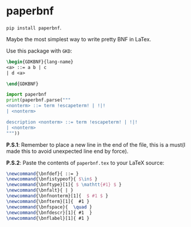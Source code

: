 # paperbnf

`pip install paperbnf`.

Maybe the most simplest way to write pretty BNF in LaTex.

Use this package with `GKD`:

```tex
\begin{GDKBNF}{lang-name}
<a> ::= a b | c
| d <a>

\end{GDKBNF}
```

```python
import paperbnf
print(paperbnf.parse("""
<nonterm> ::= term !escapeterm! | !|!
| <nonterm>

description <nonterm> ::= term !escapeterm! | !|!
| <nonterm>
"""))
```

**P.S.1**: Remember to place a new line in the end of the file, this is a must(I made this to avoid unexpected line end by force).

**P.S.2**: Paste the contents of `paperbnf.tex` to your LaTeX source:

```tex
\newcommand{\bnfdef}{ ::= }
\newcommand{\bnfistypeof}{ $\in$ }
\newcommand{\bnftype}[1]{ $ \mathtt{#1} $ }
\newcommand{\bnfalt}{ | }
\newcommand{\bnfnonterm}[1]{  $ #1 $ }
\newcommand{\bnfterm}[1]{  #1 }
\newcommand{\bnfspace}{  \quad }
\newcommand{\bnfdescr}[1]{ #1  }
\newcommand{\bnflabel}[1]{ #1 }
```


